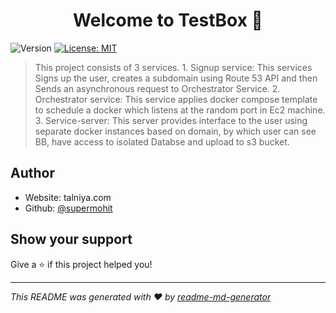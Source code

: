 <h1 align="center">Welcome to TestBox 👋</h1>
<p>
  <img alt="Version" src="https://img.shields.io/badge/version-v1-blue.svg?cacheSeconds=2592000" />
  <a href="#" target="_blank">
    <img alt="License: MIT" src="https://img.shields.io/badge/License-MIT-yellow.svg" />
  </a>
</p>

> This project consists of 3 services. 1. Signup service: This services Signs up the user, creates a subdomain using Route 53 API and then Sends an asynchronous request to Orchestrator Service. 2. Orchestrator service: This service applies docker compose template to schedule a docker which listens at the random port in Ec2 machine. 3. Service-server: This server provides interface to the user using separate docker instances based on domain, by which user can see BB, have access to isolated Databse and upload to s3 bucket.

## Author

* Website: talniya.com
* Github: [@supermohit](https://github.com/supermohit)

## Show your support

Give a ⭐️ if this project helped you!

***
_This README was generated with ❤️ by [readme-md-generator](https://github.com/kefranabg/readme-md-generator)_